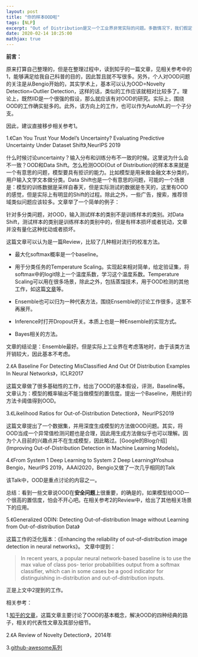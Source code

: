 ```yaml
---
layout: post
title: "你的样本OOD啦"
tags: [NLP]
excerpt: "Out of Distribution是又一个工业界非常实际的问题。多数情况下，我们假定IID成立，但是实际当模型面向用户时，用户会带来OOD的样本。你不能说，OOD啦，不是我的锅吧？"
date: 2020-02-14 10:25:00
mathjax: true
---
```


**前言：**

原来打算自己整理的，但是在整理过程中，读到知乎的一篇文章，见相关参考中的1，能够满足给我自己科普的目的，因此暂且就不写很多。另外，个人对OOD问题的关注是从Bengio开始的，其实学术上，基本可以认为OOD=Novelty Detection=Outlier Detection，这样的话，类似的工作应该就相对比较多了。理论上，既然IID是一个很强的假设，那么就应该有对OOD的研究。实际上，围绕OOD的工作确实挺多的。此外，该方向上的工作，也可以作为AutoML的一个子分支。

因此，建议直接移步相关参考1。

1.《Can You Trust Your Model’s Uncertainty? Evaluating Predictive Uncertainty Under Dataset Shift》,NeurIPS 2019

什么时候讨论uncertainty？输入分布和训练分布不一致的时候。这里说为什么会不一致？OOD和Data Shift。怎么检测OOD(Out of Distribution)的样本本来就是一个有意思的问题，模型要具有拒识的能力。比如模型是用来做金融文本分类的，用户输入文学文本做分类。Data Shift也是一个有意思的问题，可能的一个场景是：模型的训练数据是采样自春天，但是实际测试的数据是冬天的，这里有OOD的感觉，但是实际上有明显的Shift的过程。除此之外，一些广告，搜索，推荐领域类似问题应该较多。文章举了一个简单的例子：

针对多分类问题，对OOD，输入测试样本的类别不是训练样本的类别。对Data Shift，测试样本的类别是训练样本的类别中的，但是有样本损坏或者扰动，文章并没有量化这种扰动或者损坏。 

这篇文章可以认为是一篇Review，比较了几种相对流行的校准方法。

+ 最大化softmax概率是一个baseline。

+ 用于分类任务的Temperature Scaling。实现起来相对简单，给定验证集，将softmax中的logit除上一个温度系数，学习这个温度系数。Temperature Scaling可以用在很多场景，除此之外，包括蒸馏技术，用于OOD检测的其他工作，如这篇[文章](https://link.zhihu.com/?target=https%3A//arxiv.org/abs/1706.02690)等。

+ Ensemble也可以归为一种代表方法，围绕Ensemble的讨论工作很多，这里不再展开。

+ Inference时打开Dropout开关。本质上也是一种Ensemble的实现方式。

+ Bayes相关的方法。

文章的结论是：Ensemble最好。但是实际上工业界在考虑落地时，由于该类方法开销较大，因此基本不考虑。

2.《A Baseline For Detecting MisClassified And Out Of Distribution Examples In Neural Networks》，ICLR2017

这篇文章做了很多基础性的工作，给出了OOD的基本假设，评测，Baseline等。文章认为：模型的概率输出不能当做模型的置信度。提出一个Baseline，用统计的方法卡阈值得到OOD。

3.《Likelihood Ratios for Out-of-Distribution Detection》，NeurIPS2019

这篇文章提出了一个数据集，并用深度生成模型的方法做OOD问题。其实，将OOD当成一个异常值检测问题也是合理，因此用生成方法做似乎也可以理解。因为个人目前的兴趣点并不在生成模型，因此略过。[Google的Blog介绍](Improving Out-of-Distribution Detection in Machine Learning Models)。

4.《From System 1 Deep Learning to System 2 Deep Learning》Yoshua Bengio，NeurIPS 2019，AAAI2020，Bengio又做了一次几乎相同的Talk

该Talk中，OOD是重点讨论的内容之一。

总结：看到一些文章说OOD在**安全问题**上很重要，的确是的，如果模型给OOD一个很高的置信度，怕会不开心吧。在相关参考2的Review中，给出了其他相关场景下的应用。

5.《Generalized ODIN: Detecting Out-of-distribution Image without Learning from Out-of-distribution Data》

这篇工作的泛化版本：《Enhancing the reliability of out-of-distribution image detection in neural networks》。
文章中提到：

> In recent years, a popular neural network-based baseline is to use the max value of class pos- terior probabilities output from a softmax classiﬁer, which can in some cases be a good indicator for distinguishing in-distribution and out-of-distribution inputs.

正是上文中2提到的工作。




相关参考：

1.[知乎的文章](https://zhuanlan.zhihu.com/p/102870562)，这篇文章主要讨论了OOD的基本概念，解决OOD的四种经典的路子，相关的代表性文章及其部分细节。

2.《A Review of Novelty Detection》，2014年

3.[github-awesome系列](https://github.com/ashafaei/out-of-distribution-detection)